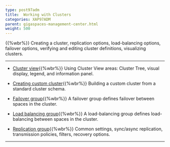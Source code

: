 ```yaml
---
type: post97adm
title:  Working with Clusters
categories: XAP97ADM
parent: gigaspaces-management-center.html
weight: 500
---
```


{{%wbr%}}
 Creating a cluster, replication options, load-balancing options, failover options, verifying and editing cluster definitions, visualizing clusters.


<hr/>

- [Cluster view](./cluster-view-gigaspaces-browser.html){{%wbr%}}
Using Cluster View areas: Cluster Tree, visual display, legend, and information panel.

- [Creating custom cluster](./creating-custom-cluster-gigaspaces-browser.html){{%wbr%}}
Building a custom cluster from a standard cluster schema.

- [Failover group](./failover-group-gigaspaces-browser.html){{%wbr%}}
A failover group defines failover between spaces in the cluster.

- [Load balancing group](./load-balancing-group-gigaspaces-browser.html){{%wbr%}}
A load-balancing group defines load-balancing between spaces in the cluster.

- [Replication group](./replication-group-gigaspaces-browser.html){{%wbr%}}
Common settings, sync/async replication, transmission policies, filters, recovery options.




<hr/>

